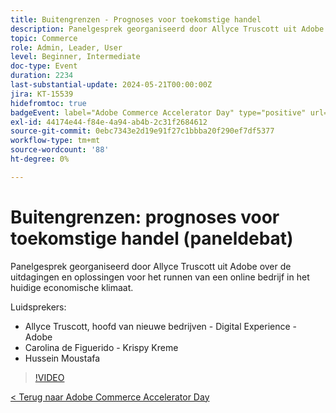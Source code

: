 ```yaml
---
title: Buitengrenzen - Prognoses voor toekomstige handel
description: Panelgesprek georganiseerd door Allyce Truscott uit Adobe over de uitdagingen en oplossingen voor het runnen van een online bedrijf in het huidige economische klimaat.
topic: Commerce
role: Admin, Leader, User
level: Beginner, Intermediate
doc-type: Event
duration: 2234
last-substantial-update: 2024-05-21T00:00:00Z
jira: KT-15539
hidefromtoc: true
badgeEvent: label="Adobe Commerce Accelerator Day" type="positive" url="https://experienceleague.adobe.com/nl/docs/events/apac-commerce-recordings/2024/overview"
exl-id: 44174e44-f84e-4a94-ab4b-2c31f2684612
source-git-commit: 0ebc7343e2d19e91f27c1bbba20f290ef7df5377
workflow-type: tm+mt
source-wordcount: '88'
ht-degree: 0%

---
```


# Buitengrenzen: prognoses voor toekomstige handel (paneldebat)

Panelgesprek georganiseerd door Allyce Truscott uit Adobe over de uitdagingen en oplossingen voor het runnen van een online bedrijf in het huidige economische klimaat.

Luidsprekers:

+ Allyce Truscott, hoofd van nieuwe bedrijven - Digital Experience - Adobe
+ Carolina de Figuerido - Krispy Kreme
+ Hussein Moustafa

>[!VIDEO](https://video.tv.adobe.com/v/3429265/?learn=on)

[&lt; Terug naar Adobe Commerce Accelerator Day](./overview.md)
